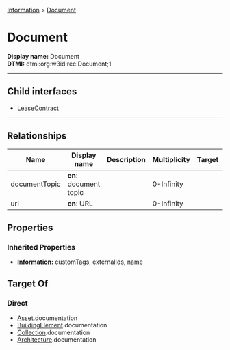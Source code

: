 [Information](../Information.md) > [Document](#)
# Document

**Display name:** Document<br />
**DTMI:** dtmi:org:w3id:rec:Document;1

---


## Child interfaces
* [LeaseContract](LeaseContract.md)

---
## Relationships
|Name|Display name|Description|Multiplicity|Target|Properties|Writable|
|-|-|-|-|-|-|-|
|documentTopic|**en**: document topic||0-Infinity|||True|
|url|**en**: URL||0-Infinity|||True|
## Properties
### Inherited Properties
* **[Information](../Information.md):** customTags, externalIds, name
## Target Of
### Direct
* [Asset](../../Asset/Asset.md).documentation
* [BuildingElement](../../BuildingElement/BuildingElement.md).documentation
* [Collection](../../Collection/Collection.md).documentation
* [Architecture](../../Space/Architecture/Architecture.md).documentation
